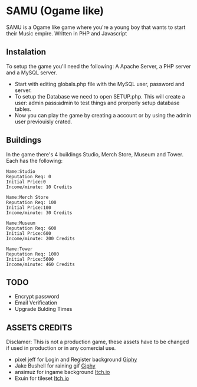 # SAMU (Ogame like)
SAMU is a Ogame like game where you're a young boy that wants to start their Music empire.
Written in PHP and Javascript

## Instalation
To setup the game you'll need the following:
A Apache Server, a PHP server and a MySQL server.
- Start with editing globals.php file with the MySQL user, password and server.
- To setup the Database we need to open SETUP.php. This will create a user: admin pass:admin to test things and prorperly setup database tables.
- Now you can play the game by creating a account or by using the admin user previouisly crated.

## Buildings
In the game there's 4 buildings Studio, Merch Store, Museum and Tower. Each has the following:
```
Name:Studio
Reputation Req: 0
Initial Price:0
Income/minute: 10 Credits
```
```
Name:Merch Store
Reputation Req: 100
Initial Price:100
Income/minute: 30 Credits
```
```
Name:Museum
Reputation Req: 600
Initial Price:600
Income/minute: 200 Credits
```
```
Name:Tower
Reputation Req: 1000
Initial Price:5600
Income/minute: 460 Credits
```
## TODO
- Encrypt password
- Email Verification
- Upgrade Bulding Times

## ASSETS CREDITS
Disclamer: This is not a production game, these assets have to be changed if used in production or in any comercial use.
- pixel jeff for Login and Register background [Giphy](https://giphy.com/gifs/pixel-art-jeff-lkceXNDw4Agryfrwz8) 
- Jake Bushell for raining gif [Giphy](https://giphy.com/stickers/arsissist-jakebushell-thebigdrip-sclaXPuYMBQVN4OsuM)
- ansimuz for ingame background [Itch.io](https://ansimuz.itch.io/)
- Exuin for tileset [Itch.io](https://emily2.itch.io/)